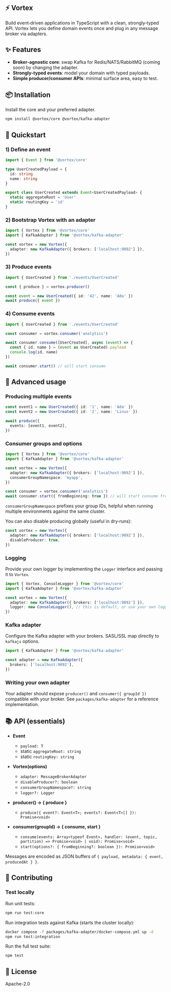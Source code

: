 ## ⚡️ Vortex

Build event‑driven applications in TypeScript with a clean, strongly‑typed API. Vortex lets you define domain events once and plug in any message broker via adapters.

## ✨ Features

- **Broker‑agnostic core**: swap Kafka for Redis/NATS/RabbitMQ (coming soon) by changing the adapter.
- **Strongly‑typed events**: model your domain with typed payloads.
- **Simple producer/consumer APIs**: minimal surface area, easy to test.

## 📦 Installation

Install the core and your preferred adapter.

```bash
npm install @vortex/core @vortex/kafka-adapter
```

## 🚀 Quickstart

### 1) Define an event

```ts
import { Event } from '@vortex/core'

type UserCreatedPayload = {
  id: string
  name: string
}

export class UserCreated extends Event<UserCreatedPayload> {
  static aggregateRoot = 'User'
  static routingKey = 'id'
}
```

### 2) Bootstrap Vortex with an adapter

```ts
import { Vortex } from '@vortex/core'
import { KafkaAdapter } from '@vortex/kafka-adapter'

const vortex = new Vortex({
  adapter: new KafkaAdapter({ brokers: ['localhost:9092'] }),
})
```

### 3) Produce events

```ts
import { UserCreated } from './events/UserCreated'

const { produce } = vortex.producer()

const event = new UserCreated({ id: '42', name: 'Ada' })
await produce({ event })
```

### 4) Consume events

```ts
import { UserCreated } from './events/UserCreated'

const consumer = vortex.consumer('analytics')

await consumer.consume([UserCreated], async (event) => {
  const { id, name } = (event as UserCreated).payload
  console.log(id, name)
})

await consumer.start() // will start consume
```

## 🧩 Advanced usage

### Producing multiple events

```ts
const event1 = new UserCreated({ id: '1', name: 'Ada' })
const event2 = new UserCreated({ id: '2', name: 'Linus' })

await produce({
  events: [event1, event2],
})
```

### Consumer groups and options

```ts
import { Vortex } from '@vortex/core'
import { KafkaAdapter } from '@vortex/kafka-adapter'

const vortex = new Vortex({
  adapter: new KafkaAdapter({ brokers: ['localhost:9092'] }),
  consumerGroupNamespace: 'myapp',
})

const consumer = vortex.consumer('analytics')
await consumer.start({ fromBeginning: true }) // will start consume from the beginning
```

`consumerGroupNamespace` prefixes your group IDs, helpful when running multiple environments against the same cluster.

You can also disable producing globally (useful in dry‑runs):

```ts
const vortex = new Vortex({
  adapter: new KafkaAdapter({ brokers: ['localhost:9092'] }),
  disableProducer: true,
})
```

### Logging

Provide your own logger by implementing the `Logger` interface and passing it to `Vortex`.

```ts
import { Vortex, ConsoleLogger } from '@vortex/core'
import { KafkaAdapter } from '@vortex/kafka-adapter'

const vortex = new Vortex({
  adapter: new KafkaAdapter({ brokers: ['localhost:9092'] }),
  logger: new ConsoleLogger(), // this is default, or use your own logger
})
```

### Kafka adapter

Configure the Kafka adapter with your brokers. SASL/SSL map directly to `kafkajs` options.

```ts
import { KafkaAdapter } from '@vortex/kafka-adapter'

const adapter = new KafkaAdapter({
  brokers: ['localhost:9092'],
})
```

### Writing your own adapter

Your adapter should expose `producer()` and `consumer({ groupId })` compatible with your broker. See `packages/kafka-adapter` for a reference implementation.

## 📚 API (essentials)

- **Event<T>**
  - `payload: T`
  - static `aggregateRoot: string`
  - static `routingKey: string`

- **Vortex(options)**
  - `adapter: MessageBrokerAdapter`
  - `disableProducer?: boolean`
  - `consumerGroupNamespace?: string`
  - `logger?: Logger`

- **producer() → { produce }**
  - `produce({ event?: Event<T>; events?: Event<T>[] }): Promise<void>`

- **consumer(groupId) → { consume, start }**
  - `consume(events: Array<typeof Event>, handler: (event, topic, partition) => Promise<void> | void): Promise<void>`
  - `start(options?: { fromBeginning?: boolean }): Promise<void>`

Messages are encoded as JSON buffers of `{ payload, metadata: { event, producedAt } }`.

## 🤝 Contributing

### Test locally

Run unit tests:

```bash
npm run test:core
```

Run integration tests against Kafka (starts the cluster locally):

```bash
docker compose -f packages/kafka-adapter/docker-compose.yml up -d
npm run test:integration
```

Run the full test suite:

```bash
npm test
```

## 📄 License

Apache-2.0
